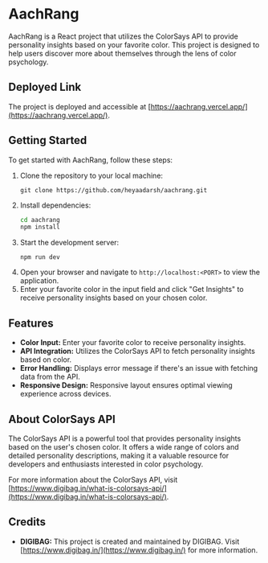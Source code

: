 # AachRang

AachRang is a React project that utilizes the ColorSays API to provide personality insights based on your favorite color. This project is designed to help users discover more about themselves through the lens of color psychology.

## Deployed Link

The project is deployed and accessible at [https://aachrang.vercel.app/](https://aachrang.vercel.app/).


## Getting Started

To get started with AachRang, follow these steps:

1. Clone the repository to your local machine:
   ```
   git clone https://github.com/heyaadarsh/aachrang.git
   ```
2. Install dependencies:
   ``` bash
   cd aachrang
   npm install

   ```
3. Start the development server:
   ```
   npm run dev
   ```
4. Open your browser and navigate to `http://localhost:<PORT>` to view the application.
5. Enter your favorite color in the input field and click "Get Insights" to receive personality insights based on your chosen color.

## Features

- **Color Input:** Enter your favorite color to receive personality insights.
- **API Integration:** Utilizes the ColorSays API to fetch personality insights based on color.
- **Error Handling:** Displays error message if there's an issue with fetching data from the API.
- **Responsive Design:** Responsive layout ensures optimal viewing experience across devices.

## About ColorSays API

The ColorSays API is a powerful tool that provides personality insights based on the user's chosen color. It offers a wide range of colors and detailed personality descriptions, making it a valuable resource for developers and enthusiasts interested in color psychology.

For more information about the ColorSays API, visit [https://www.digibag.in/what-is-colorsays-api/](https://www.digibag.in/what-is-colorsays-api/).

## Credits

- **DIGIBAG:** This project is created and maintained by DIGIBAG. Visit [https://www.digibag.in/](https://www.digibag.in/) for more information.

